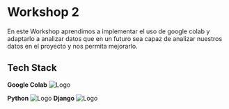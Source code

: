 
# Workshop 2 

En este Workshop aprendimos a implementar el uso de google colab y adaptarlo a analizar datos que en un futuro sea capaz de analizar nuestros datos en el proyecto y nos permita mejorarlo.


## Tech Stack

**Google Colab** ![Logo](https://upload.wikimedia.org/wikipedia/commons/thumb/d/d0/Google_Colaboratory_SVG_Logo.svg/250px-Google_Colaboratory_SVG_Logo.svg.png)

**Python**
![Logo](https://upload.wikimedia.org/wikipedia/commons/thumb/c/c3/Python-logo-notext.svg/150px-Python-logo-notext.svg.png )
**Django**
![Logo](https://www.djangoproject.com/m/img/logos/django-logo-positive.png)

